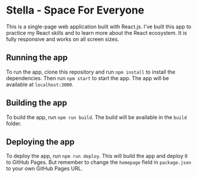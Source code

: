 # Stella - Space For Everyone

This is a single-page web application built with React.js. I've built this app to practice my React skills and to learn more about the React ecosystem. It is fully responsive and works on all screen sizes.

## Running the app
To run the app, clone this repository and run `npm install` to install the dependencies. Then run `npm start` to start the app. The app will be available at `localhost:3000`.

## Building the app
To build the app, run `npm run build`. The build will be available in the `build` folder.

## Deploying the app
To deploy the app, run `npm run deploy`. This will build the app and deploy it to GitHub Pages. But remember to change the `homepage` field in `package.json` to your own GitHub Pages URL.